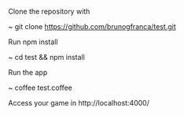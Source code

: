 Clone the repository with

  ~ git clone https://github.com/brunogfranca/test.git

Run npm install

  ~ cd test && npm install

Run the app

  ~ coffee test.coffee

Access your game in http://localhost:4000/